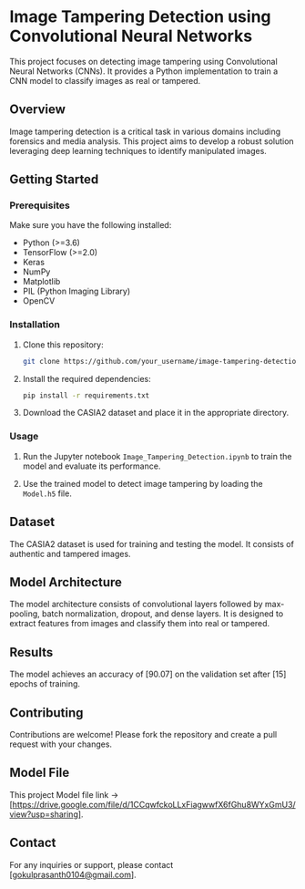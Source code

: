 # Image Tampering Detection using Convolutional Neural Networks

This project focuses on detecting image tampering using Convolutional Neural Networks (CNNs). It provides a Python implementation to train a CNN model to classify images as real or tampered.

## Overview

Image tampering detection is a critical task in various domains including forensics and media analysis. This project aims to develop a robust solution leveraging deep learning techniques to identify manipulated images.

## Getting Started

### Prerequisites

Make sure you have the following installed:

- Python (>=3.6)
- TensorFlow (>=2.0)
- Keras
- NumPy
- Matplotlib
- PIL (Python Imaging Library)
- OpenCV

### Installation

1. Clone this repository:

   ```bash
   git clone https://github.com/your_username/image-tampering-detection.git
   ```

2. Install the required dependencies:

   ```bash
   pip install -r requirements.txt
   ```

3. Download the CASIA2 dataset and place it in the appropriate directory.

### Usage

1. Run the Jupyter notebook `Image_Tampering_Detection.ipynb` to train the model and evaluate its performance.

2. Use the trained model to detect image tampering by loading the `Model.h5` file.

## Dataset

The CASIA2 dataset is used for training and testing the model. It consists of authentic and tampered images.

## Model Architecture

The model architecture consists of convolutional layers followed by max-pooling, batch normalization, dropout, and dense layers. It is designed to extract features from images and classify them into real or tampered.

## Results

The model achieves an accuracy of [90.07] on the validation set after [15] epochs of training.

## Contributing

Contributions are welcome! Please fork the repository and create a pull request with your changes.

## Model File

This project Model file link ->  [https://drive.google.com/file/d/1CCqwfckoLLxFiagwwfX6fGhu8WYxGmU3/view?usp=sharing].

## Contact

For any inquiries or support, please contact [gokulprasanth0104@gmail.com].

